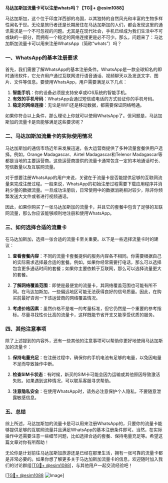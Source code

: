 **马达加斯加流量卡可以注册whats吗？【TG💪+ @esim1088】**

马达加斯加，这个位于印度洋西部的岛国，以其独特的自然风光和丰富的生物多样性闻名于世。无论是旅行者还是长期居住在马达加斯加的人们，都会发现这里的通讯需求是一个不可忽视的问题。尤其是在现代社会，手机已经成为我们生活中不可或缺的一部分，而拥有一个稳定的网络连接更是必不可少。那么，问题来了：马达加斯加流量卡可以用来注册WhatsApp（简称“whats”）吗？

### 一、WhatsApp的基本注册要求

首先，我们需要了解WhatsApp的基本注册条件。WhatsApp是一款全球知名的即时通讯软件，它允许用户通过互联网进行语音通话、视频聊天以及发送文字、图片、文件等信息。要使用WhatsApp，用户需要满足以下几点：

1. **智能手机**：你的设备必须是支持安卓或iOS系统的智能手机。
2. **有效的手机号码**：WhatsApp会通过短信或电话的方式验证你的手机号码。
3. **稳定的网络连接**：无论是WiFi还是移动数据，都需要保证网络畅通。

如果你符合以上条件，那么理论上你就可以使用WhatsApp了。但问题是，马达加斯加的流量卡是否能够满足这些要求呢？

### 二、马达加斯加流量卡的实际使用情况

马达加斯加的通信市场近年来发展迅速，各大运营商提供了多种流量套餐供用户选择。例如，Orange Madagascar、Airtel Madagascar和Telenor Madagascar等都是当地的主要运营商。这些运营商提供的流量卡通常包含一定的本地通话时长、短信数量以及互联网流量。

对于想要注册WhatsApp的用户来说，关键在于流量卡是否能提供足够的互联网流量来完成注册过程。一般来说，WhatsApp的初始注册过程需要下载应用程序并消耗少量的数据流量。一旦成功注册后，日常使用中的数据消耗相对较少，除非你频繁发送大文件或者进行视频通话。

因此，如果你购买了一张马达加斯加的流量卡，并且它的套餐中包含了足够的互联网流量，那么你应该能够顺利地注册和使用WhatsApp。

### 三、如何选择合适的流量卡

在马达加斯加，选择一张合适的流量卡至关重要。以下是一些选择流量卡时的建议：

1. **查看套餐内容**：不同的流量卡套餐提供的服务内容各不相同。你需要根据自己的实际需求选择最合适的套餐。例如，如果你经常需要打电话，那么可以选择包含更多通话时间的套餐；如果你主要依赖于互联网，那么可以选择流量更大的套餐。
   
2. **了解网络覆盖范围**：即使是最便宜的流量卡，其网络覆盖范围也可能有所不同。在马达加斯加，一些偏远地区可能无法获得良好的信号质量。因此，在购买前最好咨询一下该运营商的网络覆盖情况。

3. **考虑价格因素**：虽然价格不是唯一的考量标准，但它仍然是一个重要的参考指标。尽量寻找性价比高的流量卡，这样既能节省开支又能享受优质的服务。

### 四、其他注意事项

除了上述提到的内容外，还有一些其他的注意事项可以帮助你更好地使用马达加斯加的流量卡：

1. **保持电量充足**：在注册过程中，确保你的手机电池有足够的电量，以免因电量不足而导致操作中断。
   
2. **检查SIM卡状态**：有时候，新买的SIM卡可能会因为运输或其他原因导致激活失败。如果遇到这种情况，可以联系客服寻求帮助。

3. **注意隐私安全**：在使用WhatsApp时，请务必注意保护个人隐私，不要随意泄露敏感信息。

### 五、总结

综上所述，马达加斯加的流量卡是可以用来注册WhatsApp的，只要你的流量卡能够提供足够的互联网流量并且满足WhatsApp的基本注册条件即可。当然，在实际操作中还需要注意一些细节问题，比如选择合适的套餐、保持电量充足等。希望这篇文章对你有所帮助！

无论你是计划前往马达加斯加旅游还是已经在那里生活，拥有一张可靠的流量卡都是非常必要的。如果你想了解更多关于马达加斯加流量卡的信息，欢迎随时加入我们的讨论群组[[TG💪+ @esim1088](https://t.me/s/esim1088)]，与其他用户一起交流经验吧！

[[TG💪+ @esim1088](https://t.me/s/esim1088) ![Image](https://i.postimg.cc/4NQfJmqS/Snipaste-2025-05-13-00-14-12.png)]